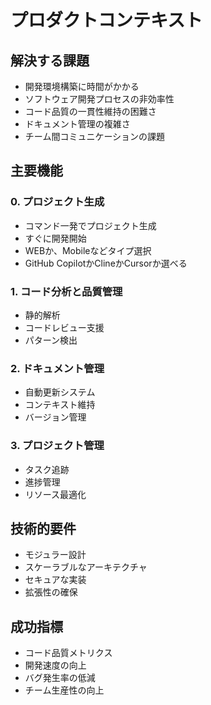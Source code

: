 # プロダクトコンテキスト

## 解決する課題

* 開発環境構築に時間がかかる
* ソフトウェア開発プロセスの非効率性
* コード品質の一貫性維持の困難さ
* ドキュメント管理の複雑さ
* チーム間コミュニケーションの課題

## 主要機能

### 0. プロジェクト生成

* コマンド一発でプロジェクト生成
* すぐに開発開始
* WEBか、Mobileなどタイプ選択
* GitHub CopilotかClineかCursorか選べる

### 1. コード分析と品質管理

* 静的解析
* コードレビュー支援
* パターン検出

### 2. ドキュメント管理

* 自動更新システム
* コンテキスト維持
* バージョン管理

### 3. プロジェクト管理

* タスク追跡
* 進捗管理
* リソース最適化

## 技術的要件

* モジュラー設計
* スケーラブルなアーキテクチャ
* セキュアな実装
* 拡張性の確保

## 成功指標

* コード品質メトリクス
* 開発速度の向上
* バグ発生率の低減
* チーム生産性の向上
